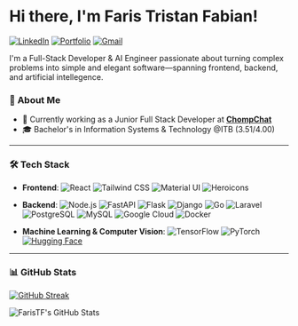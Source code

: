 
# Hi there, I'm Faris Tristan Fabian!

[![LinkedIn](https://img.shields.io/badge/LINKEDIN-FarisTF-0A66C2?style=for-the-badge&logo=linkedin&logoColor=white)](https://linkedin.com/in/faristf)
[![Portfolio](https://img.shields.io/badge/PORTFOLIO-faristf.tech-FF1493?style=for-the-badge&logo=google-chrome&logoColor=white)](https://www.faristf.tech)
[![Gmail](https://img.shields.io/badge/EMAIL-faris.tristan@gmail.com-2ecc71?style=for-the-badge&logo=gmail&logoColor=white)](mailto:faris.tristan@gmail.com)

I'm a Full-Stack Developer & AI Engineer passionate about turning complex problems into simple and elegant software—spanning frontend, backend, and artificial intellegence.

### 🤵 **About Me**
- 💼 Currently working as a Junior Full Stack Developer at [**ChompChat**](https://chompchat.com/)
- 🎓 Bachelor's in Information Systems & Technology @ITB (3.51/4.00)

---

### 🛠️ **Tech Stack**
- **Frontend**:
  ![React](https://img.shields.io/badge/React-61DAFB?style=flat&logo=react&logoColor=black)
  ![Tailwind CSS](https://img.shields.io/badge/Tailwind_CSS-38B2AC?style=flat&logo=tailwind-css&logoColor=white)
  ![Material UI](https://img.shields.io/badge/Material_UI-0081CB?style=flat&logo=material-ui&logoColor=white)
  ![Heroicons](https://img.shields.io/badge/HeroUI-4B5563?style=flat&logo=heroicons&logoColor=white)

- **Backend**:
  ![Node.js](https://img.shields.io/badge/Node.js-339933?style=flat&logo=node.js&logoColor=white)
  ![FastAPI](https://img.shields.io/badge/FastAPI-009688?style=flat&logo=fastapi&logoColor=white)
  ![Flask](https://img.shields.io/badge/Flask-000000?style=flat&logo=flask&logoColor=white)
  ![Django](https://img.shields.io/badge/Django-092E20?style=flat&logo=django&logoColor=white)
  ![Go](https://img.shields.io/badge/Go-00ADD8?style=flat&logo=go&logoColor=white)
  ![Laravel](https://img.shields.io/badge/Laravel-FF2D20?style=flat&logo=laravel&logoColor=white)
  ![PostgreSQL](https://img.shields.io/badge/PostgreSQL-336791?style=flat&logo=postgresql&logoColor=white)
  ![MySQL](https://img.shields.io/badge/MySQL-4479A1?style=flat&logo=mysql&logoColor=white)
  ![Google Cloud](https://img.shields.io/badge/Google_Cloud-4285F4?style=flat&logo=google-cloud&logoColor=white)
  ![Docker](https://img.shields.io/badge/Docker-2496ED?style=flat&logo=docker&logoColor=white)

- **Machine Learning & Computer Vision**:
  ![TensorFlow](https://img.shields.io/badge/TensorFlow-FF6F00?style=flat&logo=tensorflow&logoColor=white)
  ![PyTorch](https://img.shields.io/badge/PyTorch-EE4C2C?style=flat&logo=pytorch&logoColor=white)
  [![Hugging Face](https://img.shields.io/badge/Hugging%20Face-FFD21E?logo=huggingface&logoColor=000)](#)


---

### 📊 **GitHub Stats**
[![GitHub Streak](https://github-readme-streak-stats-six-ruby.vercel.app?user=FarisTF&theme=ocean-gradient&hide_border=true&border_radius=6.5&date_format=j%20M%5B%20Y%5D&exclude_days=Sun%2CSat&card_width=465)](https://git.io/streak-stats)

![FarisTF's GitHub Stats](https://github-readme-stats.vercel.app/api?username=FarisTF&show_icons=true&theme=github_dark&cache_seconds=86400)

